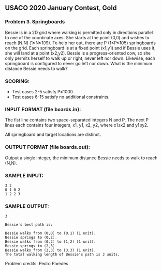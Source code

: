 ## USACO 2020 January Contest, Gold
### Problem 3. Springboards

Bessie is in a 2D grid where walking is permitted only in directions parallel to one of the coordinate axes. She starts at the point (0,0) and wishes to reach (N,N) (1≤N≤109). To help her out, there are P (1≤P≤105) springboards on the grid. Each springboard is at a fixed point (x1,y1) and if Bessie uses it, she will land at a point (x2,y2).
Bessie is a progress-oriented cow, so she only permits herself to walk up or right, never left nor down. Likewise, each springboard is configured to never go left nor down. What is the minimum distance Bessie needs to walk?

### SCORING:
* Test cases 2-5 satisfy P≤1000.
* Test cases 6-15 satisfy no additional constraints.

### INPUT FORMAT (file boards.in):
The fist line contains two space-separated integers N and P.
The next P lines each contains four integers, x1, y1, x2, y2, where x1≤x2 and y1≤y2.

All springboard and target locations are distinct.

### OUTPUT FORMAT (file boards.out):
Output a single integer, the minimum distance Bessie needs to walk to reach (N,N).

### SAMPLE INPUT:
```
3 2
0 1 0 2
1 2 2 3
```

### SAMPLE OUTPUT:
```
3
```

```
Bessie's best path is:

Bessie walks from (0,0) to (0,1) (1 unit).
Bessie springs to (0,2).
Bessie walks from (0,2) to (1,2) (1 unit).
Bessie springs to (2,3).
Bessie walks from (2,3) to (3,3) (1 unit).
The total walking length of Bessie's path is 3 units.
```

Problem credits: Pedro Paredes